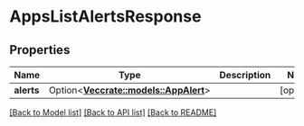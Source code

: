 # AppsListAlertsResponse

## Properties

Name | Type | Description | Notes
------------ | ------------- | ------------- | -------------
**alerts** | Option<[**Vec<crate::models::AppAlert>**](app_alert.md)> |  | [optional]

[[Back to Model list]](../README.md#documentation-for-models) [[Back to API list]](../README.md#documentation-for-api-endpoints) [[Back to README]](../README.md)


